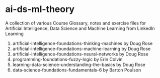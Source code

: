 # ai-ds-ml-theory

A collection of various Course Glossary, notes and exercise files for Artificial Intelligence, Data Science and Machine Learning from LinkedIn Learning

1. artificial-intelligence-foundations-thinking-machines by Doug Rose
2. artificial-intelligence-foundations-machine-learning by Doug Rose
3. artificial-intelligence-foundations-neural-networks by Doug Rose
4. programming-foundations-fuzzy-logic by Erin Colvin
5. learning-data-science-understanding-the-basics by Doug Rose
6. data-science-foundations-fundamentals-6 by Barton Poulson
